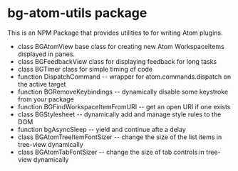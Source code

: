 # bg-atom-utils package

This is an NPM Package that provides utilities to for writing Atom plugins.

* class BGAtomView base class for creating new Atom WorkspaceItems displayed in panes. 
* class BGFeedbackView class for displaying feedback for long tasks
* class BGTimer class for simple timing of code
* function DispatchCommand -- wrapper for atom.commands.dispatch on the active target
* function BGRemoveKeybindings -- dynamically disable some keystroke from your package 
* function BGFindWorkspaceItemFromURI -- get an open URI if one exists
* class BGStylesheet -- dynamically add and manage style rules to the DOM
* function bgAsyncSleep -- yield and continue afte a delay
* class BGAtomTreeItemFontSizer -- change the size of the list items in tree-view dynamically
* class BGAtomTabFontSizer -- change the size of tab controls in tree-view dynamically
